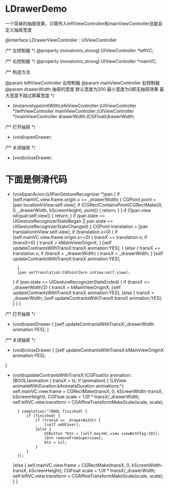 # LDrawerDemo
一个简单的抽屉效果，只需传入leftViewController和mainViewController且能自定义抽屉宽度

@interface LDrawerViewController : UIViewController

/**
 左控制器
 */
@property (nonatomic,strong) UIViewController *leftVC;

/**
 右控制器
 */
@property (nonatomic,strong) UIViewController *mainVC;

/**
 构造方法

 @param leftViewController 左控制器
 @param mainViewController 右控制器
 @param drawerWidth 抽屉的宽度 默认宽度为200 最小宽度为0即无抽屉效果 最大宽度不超过屏幕宽度
 */
- (instancetype)initWithLefeViewController:(UIViewController *)leftViewController
                        mainViewController:(UIViewController *)mainViewController
                               drawerWidth:(CGFloat)drawerWidth;


/**
 打开抽屉
 */
- (void)openDrawer;


/**
 关闭抽屉
 */
- (void)closeDrawer;

# 下面是侧滑代码


- (void)panAcion:(UIPanGestureRecognizer *)pan {
    if (self.mainVC.view.frame.origin.x == _drawerWidth) {
        CGPoint point = [pan locationInView:self.view];
        if (CGRectContainsPoint(CGRectMake(0, 0, _drawerWidth, kScreenHeight), point)) {
            return;
        }
    }
    if (![pan.view isEqual:self.view]) {
        return;
    }
    if (pan.state == UIGestureRecognizerStateBegan || pan.state == UIGestureRecognizerStateChanged) {
        CGPoint translation = [pan translationInView:self.view];
        if (translation.x<0) {
            if (self.mainVC.view.frame.origin.x>=0) {
                transX += translation.x;
                if (transX<0) {
                    transX = kMainViewOriginX;
                }
                [self updateContrantsWithTransX:transX animation:YES];
            }
        }else {
            transX += translation.x;
            if (transX > _drawerWidth) {
                transX = _drawerWidth;
            }
            [self updateContrantsWithTransX:transX animation:YES];
        
        }
        [pan setTranslation:CGPointZero inView:self.view];
    }
    if (pan.state == UIGestureRecognizerStateEnded) {
        if (transX <= _drawerWidth/2) {
            transX = kMainViewOriginX;
            [self updateContrantsWithTransX:transX animation:YES];
        }else {
            transX = _drawerWidth;
            [self updateContrantsWithTransX:transX animation:YES];
        }
    }
}


/**
 打开抽屉
 */
- (void)openDrawer {
    [self updateContrantsWithTransX:_drawerWidth animation:YES];
}


/**
 关闭抽屉
 */
- (void)closeDrawer {
    [self updateContrantsWithTransX:kMainViewOriginX animation:YES];

}

- (void)updateContrantsWithTransX:(CGFloat)tx animation:(BOOL)animation {
    transX = tx;
    if (animation) {
        [UIView animateWithDuration:kAnimateDuration animations:^{
            self.mainVC.view.frame = CGRectMake(transX, 0, kScreenWidth-transX, kScreenHeight);
            CGFloat scale = 1.0f * transX/_drawerWidth;
            self.leftVC.view.transform = CGAffineTransformMakeScale(scale, scale);
            
        } completion:^(BOOL finished) {
            if (finished) {
                if (transX == _drawerWidth) {
                    [self addCover];
                }else {
                    UIButton *btn = [self.mainVC.view viewWithTag:101];
                    [btn removeFromSuperview];
                    btn = nil;
                }
            }
        }];
    }else {
        self.mainVC.view.frame = CGRectMake(transX, 0, kScreenWidth-transX, kScreenHeight);
        CGFloat scale = 1.0f * transX/_drawerWidth;
        self.leftVC.view.transform = CGAffineTransformMakeScale(scale, scale);
    }
}
